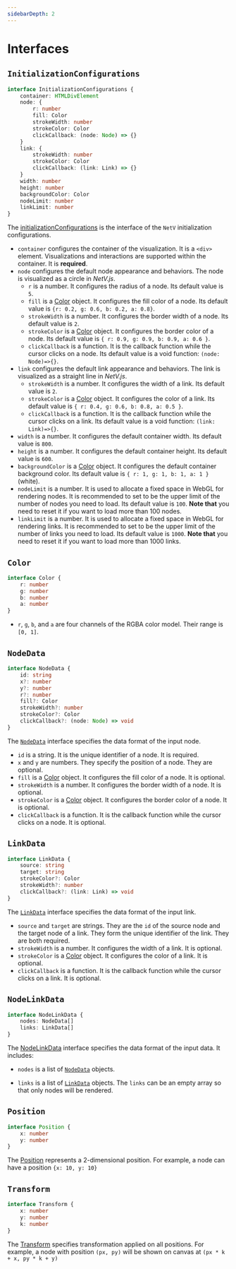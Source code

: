 ```yaml
---
sidebarDepth: 2
---
```


# Interfaces

## `InitializationConfigurations`

```typescript
interface InitializationConfigurations {
    container: HTMLDivElement
    node: {
        r: number
        fill: Color
        strokeWidth: number
        strokeColor: Color
        clickCallback: (node: Node) => {}
    }
    link: {
        strokeWidth: number
        strokeColor: Color
        clickCallback: (link: Link) => {}
    }
    width: number
    height: number
    backgroundColor: Color
    nodeLimit: number
    linkLimit: number
}
```

The [initializationConfigurations](interfaces.html#InitializationConfigurations) is the interface of the `NetV` initialization configurations.

-   `container` configures the container of the visualization. It is a `<div>` element. Visualizations and interactions are supported within the container. It is **required**.
-   `node` configures the default node appearance and behaviors. The node is visualized as a circle in _NetV.js_.
    -   `r` is a number. It configures the radius of a node. Its default value is `5`.
    -   `fill` is a [Color](interfaces.html#color) object. It configures the fill color of a node. Its default value is `{r: 0.2, g: 0.6, b: 0.2, a: 0.8}`.
    -   `strokeWidth` is a number. It configures the border width of a node. Its default value is `2`.
    -   `strokeColor` is a [Color](interfaces.html#color) object. It configures the border color of a node. Its default value is `{ r: 0.9, g: 0.9, b: 0.9, a: 0.6 }`.
    -   `clickCallback` is a function. It is the callback function while the cursor clicks on a node. Its default value is a void function: `(node: Node)=>{}`.
-   `link` configures the default link appearance and behaviors. The link is visualized as a straight line in _NetV.js_.
    -   `strokeWidth` is a number. It configures the width of a link. Its default value is `2`.
    -   `strokeColor` is a [Color](interfaces.html#color) object. It configures the color of a link. Its default value is `{ r: 0.4, g: 0.6, b: 0.8, a: 0.5 }`.
    -   `clickCallback` is a function. It is the callback function while the cursor clicks on a link. Its default value is a void function: `(link: Link)=>{}`.
-   `width` is a number. It configures the default container width. Its default value is `800`.
-   `height` is a number. It configures the default container height. Its default value is `600`.
-   `backgroundColor` is a [Color](interfaces.html#color) object. It configures the default container background color. Its default value is `{ r: 1, g: 1, b: 1, a: 1 }` (white).
-   `nodeLimit` is a number. It is used to allocate a fixed space in WebGL for rendering nodes. It is recommended to set to be the upper limit of the number of nodes you need to load. Its default value is `100`. **Note that** you need to reset it if you want to load more than 100 nodes.
-   `linkLimit` is a number. It is used to allocate a fixed space in WebGL for rendering links. It is recommended to set to be the upper limit of the number of links you need to load. Its default value is `1000`. **Note that** you need to reset it if you want to load more than 1000 links.

## `Color`

```typescript
interface Color {
    r: number
    g: number
    b: number
    a: number
}
```

-   `r`, `g`, `b`, and `a` are four channels of the RGBA color model. Their range is `[0, 1]`.

## `NodeData`

```typescript
interface NodeData {
    id: string
    x?: number
    y?: number
    r?: number
    fill?: Color
    strokeWidth?: number
    strokeColor?: Color
    clickCallback?: (node: Node) => void
}
```

The [`NodeData`](interfaces.html#nodedata) interface specifies the data format of the input node.

-   `id` is a string. It is the unique identifier of a node. It is required.
-   `x` and `y` are numbers. They specify the position of a node. They are optional.
-   `fill` is a [Color](interfaces.html#color) object. It configures the fill color of a node. It is optional.
-   `strokeWidth` is a number. It configures the border width of a node. It is optional.
-   `strokeColor` is a [Color](interfaces.html#color) object. It configures the border color of a node. It is optional.
-   `clickCallback` is a function. It is the callback function while the cursor clicks on a node. It is optional.

## `LinkData`

```typescript
interface LinkData {
    source: string
    target: string
    strokeColor?: Color
    strokeWidth?: number
    clickCallback?: (link: Link) => void
}
```

The [`LinkData`](interfaces.html#linkdata) interface specifies the data format of the input link.

-   `source` and `target` are strings. They are the `id` of the source node and the target node of a link. They form the unique identifier of the link. They are both required.
-   `strokeWidth` is a number. It configures the width of a link. It is optional.
-   `strokeColor` is a [Color](interfaces.html#color) object. It configures the color of a link. It is optional.
-   `clickCallback` is a function. It is the callback function while the cursor clicks on a link. It is optional.

## `NodeLinkData`

```typescript
interface NodeLinkData {
    nodes: NodeData[]
    links: LinkData[]
}
```

The [NodeLinkData](interfaces.html#nodelinkdata) interface specifies the data format of the input data. It includes:

-   `nodes` is a list of [`NodeData`](interfaces.html#nodedata) objects.

-   `links` is a list of [`LinkData`](interfaces.html#linkdata) objects. The `links` can be an empty array so that only nodes will be rendered.

## `Position`

```typescript
interface Position {
    x: number
    y: number
}
```

The [Position](interfaces.html#position) represents a 2-dimensional position. For example, a node can have a position `{x: 10, y: 10}`

## `Transform`

```typescript
interface Transform {
    x: number
    y: number
    k: number
}
```

The [Transform](interfaces.html#transform) specifies transformation applied on all positions. For example, a node with position `(px, py)` will be shown on canvas at `(px * k + x, py * k + y)`
